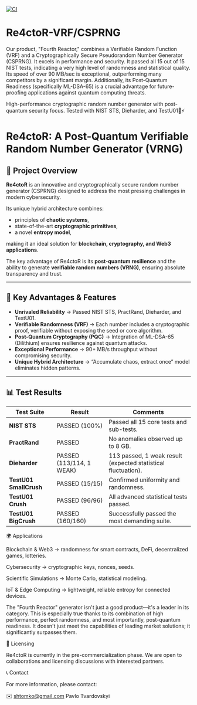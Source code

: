 [![CI](https://github.com/pipavlo82/Re4ctoR-RNG/actions/workflows/ci.yml/badge.svg)](https://github.com/pipavlo82/Re4ctoR-RNG/actions/workflows/ci.yml)

# Re4ctoR-VRF/CSPRNG
Our product, "Fourth Reactor," combines a Verifiable Random Function (VRF) and a Cryptographically Secure Pseudorandom Number Generator (CSPRNG). It excels in performance and security. It passed all 15 out of 15 NIST tests, indicating a very high level of randomness and statistical quality. Its speed of over 90 MB/sec is exceptional, outperforming many competitors by a significant margin. Additionally, its Post-Quantum Readiness (specifically ML-DSA-65) is a crucial advantage for future-proofing applications against quantum computing threats.


High-performance cryptographic random number generator with post-quantum security focus.  Tested with NIST STS, Dieharder, and TestU01🔐⚡
# Re4ctoR: A Post-Quantum Verifiable Random Number Generator (VRNG)

## 📌 Project Overview
**Re4ctoR** is an innovative and cryptographically secure random number generator (CSPRNG)
designed to address the most pressing challenges in modern cybersecurity.

Its unique hybrid architecture combines:
- principles of **chaotic systems**,
- state-of-the-art **cryptographic primitives**,
- a novel **entropy model**,

making it an ideal solution for **blockchain, cryptography, and Web3 applications**.

The key advantage of Re4ctoR is its **post-quantum resilience** and the ability to generate
**verifiable random numbers (VRNG)**, ensuring absolute transparency and trust.

---

## 🚀 Key Advantages & Features
- **Unrivaled Reliability** → Passed NIST STS, PractRand, Dieharder, and TestU01.
- **Verifiable Randomness (VRF)** → Each number includes a cryptographic proof,
  verifiable without exposing the seed or core algorithm.
- **Post-Quantum Cryptography (PQC)** → Integration of ML-DSA-65 (Dilithium) ensures resilience
  against quantum attacks.
- **Exceptional Performance** → 90+ MB/s throughput without compromising security.
- **Unique Hybrid Architecture** → “Accumulate chaos, extract once” model eliminates hidden patterns.

---

## 📊 Test Results

| Test Suite             | Result                | Comments |
|------------------------|-----------------------|----------|
| **NIST STS**           | PASSED (100%)         | Passed all 15 core tests and sub-tests. |
| **PractRand**          | PASSED                | No anomalies observed up to 8 GB. |
| **Dieharder**          | PASSED (113/114, 1 WEAK) | 113 passed, 1 weak result (expected statistical fluctuation). |
| **TestU01 SmallCrush** | PASSED (15/15)        | Confirmed uniformity and randomness. |
| **TestU01 Crush**      | PASSED (96/96)        | All advanced statistical tests passed. |
| **TestU01 BigCrush**   | PASSED (160/160)      | Successfully passed the most demanding suite. |

🌍 Applications

Blockchain & Web3 → randomness for smart contracts, DeFi, decentralized games, lotteries.

Cybersecurity → cryptographic keys, nonces, seeds.

Scientific Simulations → Monte Carlo, statistical modeling.

IoT & Edge Computing → lightweight, reliable entropy for connected devices.

The "Fourth Reactor" generator isn't just a good product—it's a leader in its category. This is especially true thanks to its combination of high performance, perfect randomness, and most importantly, post-quantum readiness. It doesn't just meet the capabilities of leading market solutions; it significantly surpasses them.

📜 Licensing

Re4ctoR is currently in the pre-commercialization phase.
We are open to collaborations and licensing discussions with interested partners.

📞 Contact

For more information, please contact:

✉️ shtomko@gmail.com
Pavlo Tvardovskyi
